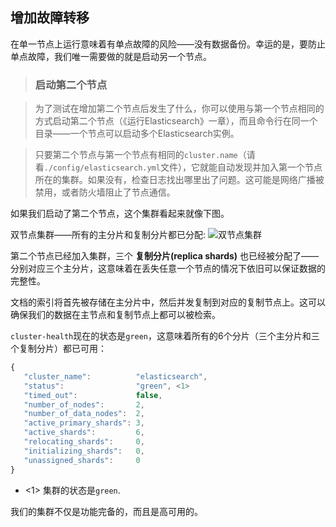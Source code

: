 ## 增加故障转移

在单一节点上运行意味着有单点故障的风险——没有数据备份。幸运的是，要防止单点故障，我们唯一需要做的就是启动另一个节点。

> ### 启动第二个节点

> 为了测试在增加第二个节点后发生了什么，你可以使用与第一个节点相同的方式启动第二个节点（《运行Elasticsearch》一章），而且命令行在同一个目录——一个节点可以启动多个Elasticsearch实例。

> 只要第二个节点与第一个节点有相同的`cluster.name`（请看`./config/elasticsearch.yml`文件），它就能自动发现并加入第一个节点所在的集群。如果没有，检查日志找出哪里出了问题。这可能是网络广播被禁用，或者防火墙阻止了节点通信。

如果我们启动了第二个节点，这个集群看起来就像下图。

双节点集群——所有的主分片和复制分片都已分配:
![双节点集群](https://raw.githubusercontent.com/looly/elasticsearch-definitive-guide-cn/master/images/elas_0203.png)

第二个节点已经加入集群，三个 **复制分片(replica shards)** 也已经被分配了——分别对应三个主分片，这意味着在丢失任意一个节点的情况下依旧可以保证数据的完整性。

文档的索引将首先被存储在主分片中，然后并发复制到对应的复制节点上。这可以确保我们的数据在主节点和复制节点上都可以被检索。

`cluster-health`现在的状态是`green`，这意味着所有的6个分片（三个主分片和三个复制分片）都已可用：

```Javascript
{
   "cluster_name":          "elasticsearch",
   "status":                "green", <1>
   "timed_out":             false,
   "number_of_nodes":       2,
   "number_of_data_nodes":  2,
   "active_primary_shards": 3,
   "active_shards":         6,
   "relocating_shards":     0,
   "initializing_shards":   0,
   "unassigned_shards":     0
}
```

- <1> 集群的状态是`green`.

我们的集群不仅是功能完备的，而且是高可用的。
